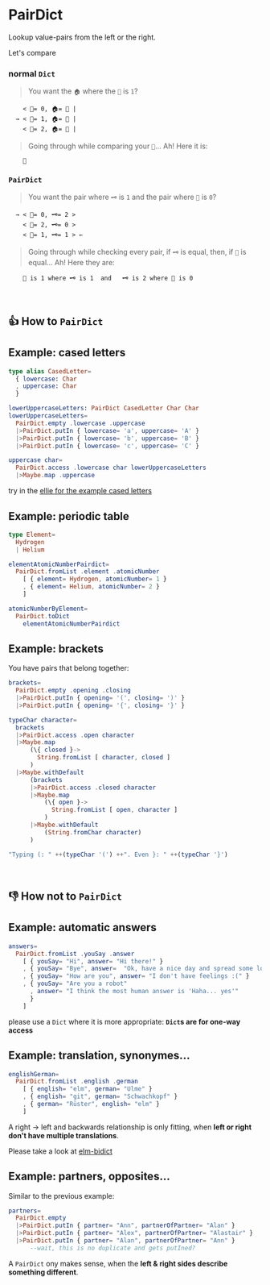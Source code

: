 # PairDict
Lookup value-pairs from the left or the right.

Let's compare


### normal `Dict`

> You want the `🏠` where the `🔑` is `1`?

        < 🔑= 0, 🏠= 🌳 |
      → < 🔑= 1, 🏠= 🍐 |
        < 🔑= 2, 🏠= 🍐 |

> Going through while comparing your `🔑`... Ah! Here it is:

        🍐

### `PairDict`

> You want the pair where `🗝️` is `1` and the pair where `🔑` is `0`?

      → < 🔑= 0, 🗝️= 2 >
        < 🔑= 2, 🗝️= 0 >
        < 🔑= 1, 🗝️= 1 > ←

> Going through while checking every pair, if `🗝️` is equal, then, if `🔑` is equal... Ah! Here they are:

        🔑 is 1 where 🗝️ is 1  and   🗝️ is 2 where 🔑 is 0

&nbsp;


## 👍 How to `PairDict`

## Example: cased letters
```elm
type alias CasedLetter=
  { lowercase: Char
  , uppercase: Char
  }

lowerUppercaseLetters: PairDict CasedLetter Char Char
lowerUppercaseLetters=
  PairDict.empty .lowercase .uppercase
  |>PairDict.putIn { lowercase= 'a', uppercase= 'A' }
  |>PairDict.putIn { lowercase= 'b', uppercase= 'B' }
  |>PairDict.putIn { lowercase= 'c', uppercase= 'C' }

uppercase char=
  PairDict.access .lowercase char lowerUppercaseLetters
  |>Maybe.map .uppercase
```
try in the [ellie for the example cased letters](https://ellie-app.com/bPdTNBJ3XSya1)

## Example: periodic table

```elm
type Element=
  Hydrogen
  | Helium

elementAtomicNumberPairdict=
  PairDict.fromList .element .atomicNumber
    [ { element= Hydrogen, atomicNumber= 1 }
    , { element= Helium, atomicNumber= 2 }
    ]

atomicNumberByElement=
  PairDict.toDict
    elementAtomicNumberPairdict
```

## Example: brackets
You have pairs that belong together:
```elm
brackets=
  PairDict.empty .opening .closing
  |>PairDict.putIn { opening= '(', closing= ')' }
  |>PairDict.putIn { opening= '{', closing= '}' }

typeChar character=
  brackets
  |>PairDict.access .open character
  |>Maybe.map
      (\{ closed }->
        String.fromList [ character, closed ]
      )
  |>Maybe.withDefault
      (brackets
      |>PairDict.access .closed character
      |>Maybe.map
          (\{ open }->
            String.fromList [ open, character ]
          )
      |>Maybe.withDefault
          (String.fromChar character)
      )

"Typing (: " ++(typeChar '(') ++". Even }: " ++(typeChar '}')
```
&nbsp;


## 👎 How not to `PairDict`

## Example: automatic answers
```elm
answers=
  PairDict.fromList .youSay .answer
    [ { youSay= "Hi", answer= "Hi there!" }
    , { youSay= "Bye", answer=  "Ok, have a nice day and spread some love." }
    , { youSay= "How are you", answer= "I don't have feelings :(" }
    , { youSay= "Are you a robot"
      , answer= "I think the most human answer is 'Haha... yes'"
      }
    ]
```
please use a `Dict` where it is more appropriate: **`Dict`s are for one-way access**

## Example: translation, synonymes...
```elm
englishGerman=
  PairDict.fromList .english .german
    [ { english= "elm", german= "Ulme" }
    , { english= "git", german= "Schwachkopf" }
    , { german= "Rüster", english= "elm" }
    ]
```
A right → left and backwards relationship is only fitting,
when **left or right don't have multiple translations**.

Please take a look at [elm-bidict](https://github.com/Janiczek/elm-bidict)

## Example: partners, opposites...

Similar to the previous example:
```elm
partners=
  PairDict.empty
  |>PairDict.putIn { partner= "Ann", partnerOfPartner= "Alan" }
  |>PairDict.putIn { partner= "Alex", partnerOfPartner= "Alastair" }
  |>PairDict.putIn { partner= "Alan", partnerOfPartner= "Ann" }
      --wait, this is no duplicate and gets putIned?
```
A `PairDict` ony makes sense, when the **left & right sides describe something different**.
